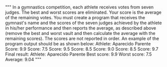"""
In a gymnastics competition, each athlete receives votes from seven judges. The best and worst scores are eliminated. Your score is the average of the remaining votes. You must create a program that receives the gymnast's name and the scores of the seven judges achieved by the athlete in his/her performance and then reports the average, as described above (remove the best and worst vault and then calculate the average with the remaining scores). The scores are not reported in order. An example of the program output should be as shown below: Athlete: Aparecido Parente Score: 9.9 Score: 7.5 Score: 9.5 Score: 8.5 Score: 9.0 Score: 8.5 Score: 9.7 Final result: Athlete: Aparecido Parente Best score: 9.9 Worst score: 7.5 Average: 9.04
"""